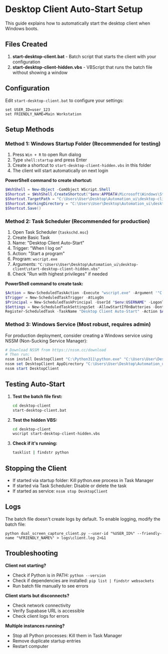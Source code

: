 # Desktop Client Auto-Start Setup

This guide explains how to automatically start the desktop client when Windows boots.

## Files Created

1. **start-desktop-client.bat** - Batch script that starts the client with your configuration
2. **start-desktop-client-hidden.vbs** - VBScript that runs the batch file without showing a window

## Configuration

Edit `start-desktop-client.bat` to configure your settings:

```batch
set USER_ID=user_123
set FRIENDLY_NAME=Main Workstation
```

## Setup Methods

### Method 1: Windows Startup Folder (Recommended for testing)

1. Press `Win + R` to open Run dialog
2. Type `shell:startup` and press Enter
3. Create a shortcut to `start-desktop-client-hidden.vbs` in this folder
4. The client will start automatically on next login

**PowerShell command to create shortcut:**
```powershell
$WshShell = New-Object -ComObject WScript.Shell
$Shortcut = $WshShell.CreateShortcut("$env:APPDATA\Microsoft\Windows\Start Menu\Programs\Startup\Desktop Client.lnk")
$Shortcut.TargetPath = "C:\Users\User\Desktop\Automation_ui\desktop-client\start-desktop-client-hidden.vbs"
$Shortcut.WorkingDirectory = "C:\Users\User\Desktop\Automation_ui\desktop-client"
$Shortcut.Save()
```

### Method 2: Task Scheduler (Recommended for production)

1. Open Task Scheduler (`taskschd.msc`)
2. Create Basic Task
3. Name: "Desktop Client Auto-Start"
4. Trigger: "When I log on"
5. Action: "Start a program"
6. Program: `wscript.exe`
7. Arguments: `"C:\Users\User\Desktop\Automation_ui\desktop-client\start-desktop-client-hidden.vbs"`
8. Check "Run with highest privileges" if needed

**PowerShell command to create task:**
```powershell
$Action = New-ScheduledTaskAction -Execute "wscript.exe" -Argument '"C:\Users\User\Desktop\Automation_ui\desktop-client\start-desktop-client-hidden.vbs"'
$Trigger = New-ScheduledTaskTrigger -AtLogOn
$Principal = New-ScheduledTaskPrincipal -UserId "$env:USERNAME" -LogonType Interactive -RunLevel Highest
$Settings = New-ScheduledTaskSettingsSet -AllowStartIfOnBatteries -DontStopIfGoingOnBatteries -StartWhenAvailable
Register-ScheduledTask -TaskName "Desktop Client Auto-Start" -Action $Action -Trigger $Trigger -Principal $Principal -Settings $Settings
```

### Method 3: Windows Service (Most robust, requires admin)

For production deployment, consider creating a Windows service using NSSM (Non-Sucking Service Manager):

```powershell
# Download NSSM from https://nssm.cc/download
# Then run:
nssm install DesktopClient "C:\Python311\python.exe" "C:\Users\User\Desktop\Automation_ui\desktop-client\dual_screen_capture_client.py --user-id user_123 --friendly-name 'Main Workstation'"
nssm set DesktopClient AppDirectory "C:\Users\User\Desktop\Automation_ui\desktop-client"
nssm start DesktopClient
```

## Testing Auto-Start

1. **Test the batch file first:**
   ```bash
   cd desktop-client
   start-desktop-client.bat
   ```

2. **Test the hidden VBS:**
   ```bash
   cd desktop-client
   wscript start-desktop-client-hidden.vbs
   ```

3. **Check if it's running:**
   ```bash
   tasklist | findstr python
   ```

## Stopping the Client

- If started via startup folder: Kill python.exe process in Task Manager
- If started via Task Scheduler: Disable or delete the task
- If started as service: `nssm stop DesktopClient`

## Logs

The batch file doesn't create logs by default. To enable logging, modify the batch file:

```batch
python dual_screen_capture_client.py --user-id "%USER_ID%" --friendly-name "%FRIENDLY_NAME%" > logs\client.log 2>&1
```

## Troubleshooting

**Client not starting?**
- Check if Python is in PATH: `python --version`
- Check if dependencies are installed: `pip list | findstr websockets`
- Run batch file manually to see errors

**Client starts but disconnects?**
- Check network connectivity
- Verify Supabase URL is accessible
- Check client logs for errors

**Multiple instances running?**
- Stop all Python processes: Kill them in Task Manager
- Remove duplicate startup entries
- Restart computer
